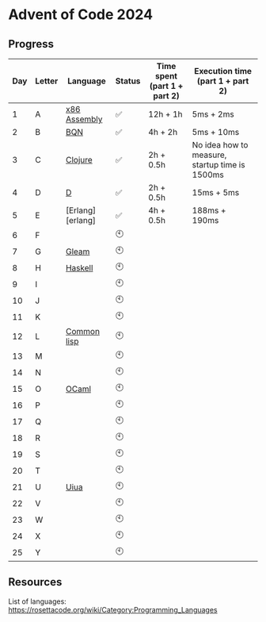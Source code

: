 # Advent of Code 2024

## Progress

Day | Letter | Language            | Status | Time spent (part 1 + part 2) | Execution time (part 1 + part 2)
--- | ---    | ---                 | ---    | ---                          | ---
1   | A      | [x86 Assembly][asm] | ✅     | 12h + 1h                     | 5ms + 2ms
2   | B      | [BQN][bqn]          | ✅     | 4h + 2h                      | 5ms + 10ms
3   | C      | [Clojure][clojure]  | ✅     | 2h + 0.5h                    | No idea how to measure, startup time is 1500ms
4   | D      | [D][d]              | ✅     | 2h + 0.5h                    | 15ms + 5ms
5   | E      | [Erlang][erlang]    | ✅     | 4h + 0.5h                    | 188ms + 190ms
6   | F      |                     | 🕙     |                              |
7   | G      | [Gleam][gleam]      | 🕙     |                              |
8   | H      | [Haskell][haskell]  | 🕙     |                              |
9   | I      |                     | 🕙     |                              |
10  | J      |                     | 🕙     |                              |
11  | K      |                     | 🕙     |                              |
12  | L      | [Common lisp][lisp] | 🕙     |                              |
13  | M      |                     | 🕙     |                              |
14  | N      |                     | 🕙     |                              |
15  | O      | [OCaml][ocaml]      | 🕙     |                              |
16  | P      |                     | 🕙     |                              |
17  | Q      |                     | 🕙     |                              |
18  | R      |                     | 🕙     |                              |
19  | S      |                     | 🕙     |                              |
20  | T      |                     | 🕙     |                              |
21  | U      | [Uiua][uiua]        | 🕙     |                              |
22  | V      |                     | 🕙     |                              |
23  | W      |                     | 🕙     |                              |
24  | X      |                     | 🕙     |                              |
25  | Y      |                     | 🕙     |                              |

## Resources

List of languages: https://rosettacode.org/wiki/Category:Programming_Languages

[asm]: https://rosettacode.org/wiki/Category:X86_Assembly
[bqn]: https://rosettacode.org/wiki/Category:BQN
[clojure]: https://rosettacode.org/wiki/Category:Clojure
[d]: https://rosettacode.org/wiki/Category:D
[gleam]: https://rosettacode.org/wiki/Category:Gleam
[haskell]: https://rosettacode.org/wiki/Category:Haskell
[lisp]: https://rosettacode.org/wiki/Category:Lisp
[ocaml]: https://rosettacode.org/wiki/Category:OCaml
[uiua]: https://rosettacode.org/wiki/Category:Uiua
